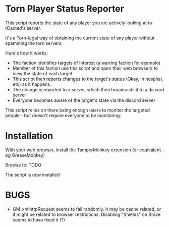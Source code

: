 # Torn Player Status Reporter

This script reports the state of any player you are actively looking at to rDacted's server.

It's a Torn-legal way of obtaining the current state of any player without spamming the torn servers.

Here's how it works:

- The faction identifies targets of interest (a warring faction for example)
- Member of this faction use this script and open their web browsers to view the state of each target
- This script then reports changes to the target's status (Okay, in hospital, etc) as it happens.
- The change is reported to a server, which then broadcasts it to a discord server
- Everyone becomes aware of the target's state via the discord server

This script relies on there being enough users to monitor the targeted people - but doesn't require everyone to be monitoring.

# Installation

With your web browser, install the TamperMonkey extension (or equivalent - eg GreaseMonkey)

Browse to: TODO

The script is now installed

# BUGS

- GM_xmlhttpRequest seems to fail randomly. It may be cache related, or it might be related to browser restrictions. Disabling "Shields" on Brave seems to have fixed it (?)

